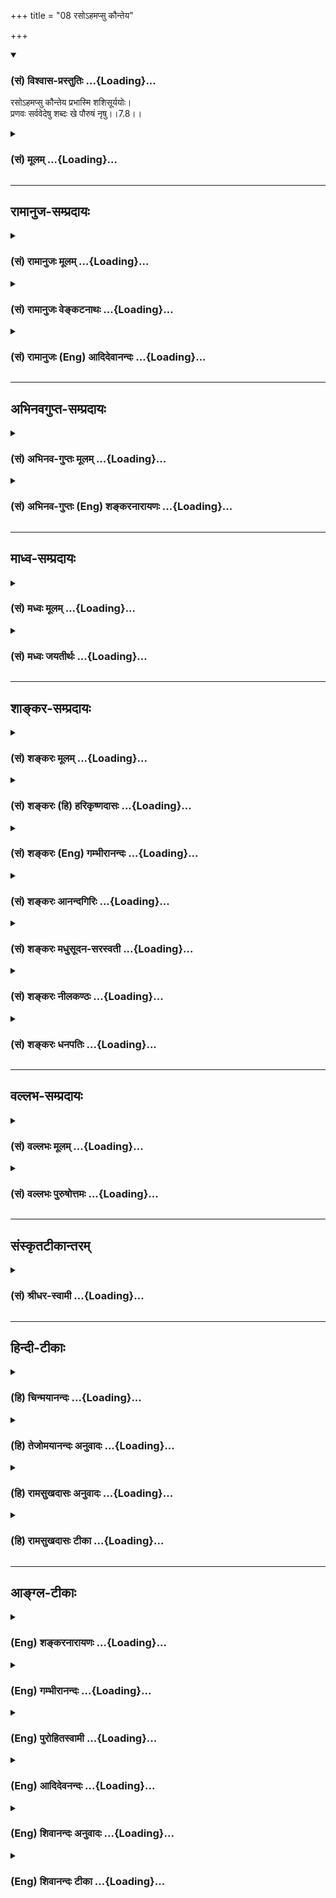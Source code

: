 +++
title = "08 रसोऽहमप्सु कौन्तेय"

+++
<div class="js_include" newlevelforh1="3" title="(सं) विश्वास-प्रस्तुतिः" unfilled url="/purANam/mahAbhAratam/06-bhIShma-parva/02-bhagavad-gItA-parva/saMskRtam/vishvAsa-prastutiH/07_jnAna-vijnAna-yogaH/08_raso-hamapsu_kaun.md">
<details open><summary><h3>(सं) विश्वास-प्रस्तुतिः ...{Loading}...</h3></summary>

रसोऽहमप्सु कौन्तेय प्रभास्मि शशिसूर्ययोः।  
प्रणवः सर्ववेदेषु शब्दः खे पौरुषं नृषु।।7.8।।
</details>
</div>
<div class="js_include collapsed" newlevelforh1="3" title="(सं) मूलम्" unfilled url="/purANam/mahAbhAratam/06-bhIShma-parva/02-bhagavad-gItA-parva/saMskRtam/mUlam/07_jnAna-vijnAna-yogaH/08_raso-hamapsu_kaun.md">
<details><summary><h3>(सं) मूलम् ...{Loading}...</h3></summary>

रसोऽहमप्सु कौन्तेय प्रभास्मि शशिसूर्ययोः।  
प्रणवः सर्ववेदेषु शब्दः खे पौरुषं नृषु।।7.8।।
</details>
</div>


_________________
## रामानुज-सम्प्रदायः
<div class="js_include collapsed" newlevelforh1="3" title="(सं) रामानुजः मूलम्" unfilled url="/purANam/mahAbhAratam/06-bhIShma-parva/02-bhagavad-gItA-parva/saMskRtam/rAmAnujaH/mUlam/07_jnAna-vijnAna-yogaH/08_raso-hamapsu_kaun.md">
<details><summary><h3>(सं) रामानुजः मूलम् ...{Loading}...</h3></summary>

।।7.8।। एते सर्वे विलक्षणा भावा मत्त एव उत्पन्नाः मच्छेषभूता मच्छरीरतया
मयि एव अवस्थिताः अतः तत्प्रकारः अहम् एव अवस्थितः।

</details>
</div>
<div class="js_include collapsed" newlevelforh1="3" title="(सं) रामानुजः वेङ्कटनाथः" unfilled url="/purANam/mahAbhAratam/06-bhIShma-parva/02-bhagavad-gItA-parva/saMskRtam/rAmAnujaH/venkaTanAthaH/07_jnAna-vijnAna-yogaH/08_raso-hamapsu_kaun.md">
<details><summary><h3>(सं) रामानुजः वेङ्कटनाथः ...{Loading}...</h3></summary>

  
  
।।7.8।। एवंभूमिरापः 7।4 इत्यादिना भेदश्रुत्यर्थ उपबृंहितःमयि सर्वम् 7।7
इति तु घटकश्रुत्यर्थः अथ तदुभयनिर्वाहिताभेदश्रुत्यर्थोपबृंहणं क्रियत
इत्यभिप्रायेणाह अत इति। केचित्मयि सर्वमिदम् इत्यस्य रसादिधर्मविशिष्टे
मयि प्रोतमित्यर्थः तद्विवरणंरसोऽहम् इत्यादि इति व्याचख्युः तत्परिहारायाह
सर्वस्य परमपुरुषशरीरत्वेनेति। परोक्ते त्वाधाराधेयभाववैपरीत्यादिदोष इति
भावः। प्रकारवाचिशब्दानां प्रकारिणि पर्यवसानस्वाभाव्यं
जातिगुणादिशब्देष्वपि सामान्यतः सिद्धमिति दर्शयितुं
प्रकारत्वोपादानम्। अभिधानं मुख्यवृत्त्या बोधनम्। यद्यपि रसादिशब्दा लोके
निष्कर्षकाः प्रयुज्यन्ते व्यधिकरणतया चात्रावादिद्रव्योपादानम् तथापि
रसादीनां परमात्मशरीरभूतद्रव्यप्रकारत्वेन परमात्मनः
प्रकारित्वाद्रसादिशब्दानां चात्र तत्समानाधिकरणतया प्रयोगात्तत्र
निष्कर्षकत्वं नास्तीत्यभ्युपगन्तव्यम्। द्रव्योपादानं तु तत्रतत्र द्रव्ये
प्रधानभूतरसगन्धादिप्रकारीभूतोऽहमिति ज्ञापनार्थम्। द्रव्यप्रकाराणां च
तत्प्रकारत्वं काठिन्यवान् (न्येन)यो बिभर्ति वि.पु.1।14।28 इत्यादिषु
प्रयुक्तमिति भावः। रसस्य पृथिव्यां वृत्तौ सत्यामप्यपां
रूपादिगुणान्तरसद्भावेऽपिरसोऽहमप्सु इति विशिष्योपादानं
तेजस्तत्त्वादब्रूपपरिणामस्य पूर्वतत्त्वानुत्पन्नरसप्रधानत्वात्। अन्यत्र
चआत्तगन्धा तदा (ततो) भूमिः प्रलयत्वाय कल्पते वि.पु.6।4।14 इत्यादिना च
पृथिव्यादीनां गन्धरसाद्यधीनत्वमुक्तम्। एवमुत्तरत्रापि प्राधान्यतो
विशेषनिर्देशे यथोचितं भाव्यम्। प्रभा
स्वाश्रयातिरिक्तप्रसारितेजोद्रव्यविशेषः। प्रभयैव चन्द्रसूर्यौ
जगदुपकारहेतुभूताविति तौ तत्प्रधानौ। सर्वेषां वेदानां बीजत्वादिना
तेषुप्रणवः प्रधानभूतः। पौरुषं पुरुषस्य भावः यतः पुरुषबुद्धिरित्येके
सन्तानपरम्पराहेतुभूतं रेत इत्यपरे यद्वा पौरुषं सामर्थ्यं
कर्तृत्वशक्तिरित्यर्थः तयैव हि कर्तुरात्मनः कारकान्तरेभ्यः प्राधान्यम्।
नृषु जीवेष्वित्यर्थः। यद्वा पौरुषं पुंस्त्वम् स्त्रीनपुंसकव्यावृत्तः
सत्त्वादिस्वभावविशेषः। नृशब्दश्च पुरुषपर्यायः। पुण्यो गन्धः
तुलस्यादिगन्धः सुरभिगन्धमात्रं वा तद्योगेन हि पृथिवी सत्त्वोन्मेषस्य
सुखस्य वा हेतुर्भवति। विभावसुरत्राग्निः। तत्र च तेजो दाहकत्वशक्तिः।
भूतशब्देनात्र शरीरिणो गृह्यन्ते। सर्वशब्देनात्र ब्रह्मशर्वादीनामपि
सङ्ग्रहः। तेषु जीवनं प्राणनम् प्राणस्थितिहेतुर्वा। येन सर्वाणि भूतानि
जीवन्ति भूतेषूपजीवनीयं वा रूपम्। सर्वभूतानां सनातनं बीजं प्रकृतितत्त्वम्।
अथवा प्रधानधर्मनिर्देशप्रकरणत्वाद्बीजशब्दोऽत्रोपादानत्वाख्यस्वभावपरः।
सर्वेषां परिणामिद्रव्याणां स्वकार्यपरिणामसामर्थ्यमित्यर्थः। अथवा बीजं
प्ररोहकारणं जङ्गमस्थावरभूतानां तत्तदुपादानद्रव्यम्। बुद्धिः अध्यवसायः
ज्ञानमात्रं वा। तेजस्विनः प्रतापशीलाः तेषां तेजः अनभिभवनीयत्वं
पराभिभवसामर्थ्यं वा। तेजोऽभिमान इति केचित् प्रागल्भ्यमित्यपरे। बलं
धारणादिशक्तिः। कामरागवशात् स्वकार्ये प्रवृत्तस्य बलस्य
परपीडादिहेतुत्वाद्धर्मोपयुक्तशरीरादिधारणमात्रादिविषयत्वायकामरागविवर्जितम्
इत्युक्तम्। काम इच्छायाःकाष्ठा प्राप्तदशा। राग इच्छा। यद्वा कामशब्दः
काम्यपरः तद्विषयो रागः कामरागः भूतेषु देवमनुष्यादिरूपेणावस्थितेषु
जन्तुषु। धर्माविरुद्धः कामः स्वदारप्रीत्यादिः।  
  
अथरसोऽहम् इत्यादिसामानाधिकरण्यं सहेतुकमुपपादयति एत इति। न चायं
तदधीनसामर्थ्यप्रदर्शनार्थोराजा राष्ट्रम् इत्यादिवदारोपः मुख्यसम्भवे
वृत्त्यन्तरायोगादिति भावः। एत
इत्यनेनेश्वरव्यतिरिक्तैरशक्यक्रियत्वमभिप्रेतम्। सर्व इत्यनेन
ब्रह्मरुद्रादिभिरन्यैश्च क्रियमाणानामपि
ब्रह्मादिशरीरपरमात्माधीनसृष्टत्वम्अहं कृत्स्नस्य 7।6 इति पूर्वोक्तं
स्मारितम्। वक्ष्यमाणराजसतामसेभ्यो वैलक्षण्यार्थमुक्तंविलक्षणा इति। मत्त
एव पृथग्विधाः 10।5 इति च वक्ष्यते। एतेनन विलक्षणत्वादस्य ब्र.सू.2।1।4
इत्यधिकरणार्थोऽपि स्मारितः। मत्त एवोत्पन्ना इत्यादि तत्तद्वस्त्वनुरूपं
यथासम्भवं सामानाधिकरण्यहेतुः। गुणजातिशरीरेष्वनुगतः
सामानाधिकरण्यहेतुरपृथक्सिद्धिरिति प्रदर्शनायोक्तंमय्येवावस्थिता इति।

</details>
</div>
<div class="js_include collapsed" newlevelforh1="3" title="(सं) रामानुजः (Eng) आदिदेवानन्दः" unfilled url="/purANam/mahAbhAratam/06-bhIShma-parva/02-bhagavad-gItA-parva/saMskRtam/rAmAnujaH/english/AdidevAnandaH/07_jnAna-vijnAna-yogaH/08_raso-hamapsu_kaun.md">
<details><summary><h3>(सं) रामानुजः (Eng) आदिदेवानन्दः ...{Loading}...</h3></summary>

7.8 - 7.11 All these entities with their peculiar characteristic are
born from Me alone. They depend on Me; inasmuch as they constitute My
body, they exist in Me alone. Thus I alone exist while all of them are
only My modes.

</details>
</div>


_________________
## अभिनवगुप्त-सम्प्रदायः
<div class="js_include collapsed" newlevelforh1="3" title="(सं) अभिनव-गुप्तः मूलम्" unfilled url="/purANam/mahAbhAratam/06-bhIShma-parva/02-bhagavad-gItA-parva/saMskRtam/abhinava-guptaH/mUlam/07_jnAna-vijnAna-yogaH/08_raso-hamapsu_kaun.md">
<details><summary><h3>(सं) अभिनव-गुप्तः मूलम् ...{Loading}...</h3></summary>

।।7.8।। रसोऽहमप्स्विति। सर्वत्रास्वाद्यमानो योऽनुद्भिन्न +++(N
मानयोरनुद्भिन्न )+++ मधुरादिविभागः सामान्यः सोऽहम्। एवं प्रकाशः
मृदुत्वचण्डत्वादिरहितः। खे आकाशे। यः शब्द इति सर्वस्यैव शब्दस्य
नभोगुणत्वात् अत्रावधारणम्। अथवा यः केवलं +++(SN केवलगगन )+++ गगनगुणया
ध्वनिसंयोगविभागादिसामग्र्यन्तररहितः अवहितहृदयैः ब्रह्मगुहागगनगामी
योगिगणैः संवेद्यः अनाहताख्यः सकलश्रुतिग्रामानुगामी ( श्रुतिमार्गानुगामी)
तत् भगवतस्तत्त्वम्। पौरुषम् येन तेजसा पुरुषोऽह(य)मिति सार्वभौमं
प्रतिपद्यते +++(N प्रतिपाद्यते)+++।

</details>
</div>
<div class="js_include collapsed" newlevelforh1="3" title="(सं) अभिनव-गुप्तः (Eng) शङ्करनारायणः" unfilled url="/purANam/mahAbhAratam/06-bhIShma-parva/02-bhagavad-gItA-parva/saMskRtam/abhinava-guptaH/english/shankaranArAyaNaH/07_jnAna-vijnAna-yogaH/08_raso-hamapsu_kaun.md">
<details><summary><h3>(सं) अभिनव-गुप्तः (Eng) शङ्करनारायणः ...{Loading}...</h3></summary>

7.8 Raso 'ham apsu etc. I am that \[basic\] taste which has not yet
devolped as to have the classification of sweetness and so on, and which
is being tasted in all waters. Similarly, the light : That \[light\]
which is devoid of gentleness and fierceness etc. (The sound that
exist\] in the ether in the sky. The sound that etc. Here the emphasis
is on all sounds, as they are attributes of the ether. Or, the passage
denotes that empty basic sound which, being exclusively an attribute of
th ether; which does not depend on any other external cuases like union
and partition \[of some objects\]; which exists in the ether within the
cave of the Brahman; which is ite intelligible to the groups of Yogins
with attentive heart (mind); which bears the name Anahata; and which
pervades the entire groups of the Vedas - that sound represents the
Absolute. Manly vigour ; that lusture by means of which one is
identified as a man throughout the earth.

</details>
</div>


_________________
## माध्व-सम्प्रदायः
<div class="js_include collapsed" newlevelforh1="3" title="(सं) मध्वः मूलम्" unfilled url="/purANam/mahAbhAratam/06-bhIShma-parva/02-bhagavad-gItA-parva/saMskRtam/madhvaH/mUlam/07_jnAna-vijnAna-yogaH/08_raso-hamapsu_kaun.md">
<details><summary><h3>(सं) मध्वः मूलम् ...{Loading}...</h3></summary>

।।7.8 7.12।। इदं ज्ञानम्। रसोऽहमित्यादिविज्ञानम्। अबादयोऽपि तत एव। तथापि
रसादिस्वभावाना सागणां च स्वभावत्वे सारत्वे च विशेषतोऽपि स एव नियमाकः न
त्वबादिनियमानुबद्धो रसादिस्तत्सारत्वादिश्चेति दर्शयति अप्सु रस
इत्यादिविशेषशब्दैः। भोगश्च विशेषतो रसादेरिति च उपासनार्थं च। उक्तं च
गीताकल्पेरसादीनां रसादित्वे स्वभावत्वे तथैव च। सारत्वे सर्वधर्मेषु
विशेषेणापि कारणम्। सारभोक्ता च सर्वत्र यतोऽतो जगदीश्वरः। रसादिमानिनां
देहे स सर्वत्र व्यवस्थितः। अबादयः पार्षदाश्च ध्येयः स ज्ञानिनां हरिः।
रसादिसम्पत्त्या अन्येषां वासुदेवो जगत्पतिः इति। स्वभावो जीव एव
च। सर्वस्वभावो नियतस्तेनैव किमुतापरम्। न तदस्ति विना यत्स्यान्मया भूतं
चराचरम् इति च। धर्माविरुद्धःकामरागबिवर्जितम्इत्याद्युपासनार्थम्। उक्तं च
गीताकल्पेधर्मारुविद्धकामेऽसावुपास्यः काममिच्छता। विहीने कामरागादेर्बले च
बलमिच्छता। ध्यातस्तत्र त्वनिच्छद्भिर्ज्ञानमेव ददाति च इत्यादि पुण्यो
गन्ध इति भोगापेक्षया। तथा हि श्रुतिः पुण्यमेवामुं गच्छति न ह वै देवान्
पापं गच्छति बृ.उ.1।5।20 ऋतं पिबन्तौ सुकृतस्य लोके कठो.3।1 इत्यादिका। ऋतं
च पुण्यम्। ऋतं सत्यं तथा धर्मः सुकृतं चाभिधीयते इत्यभिधानात्। ऋतं तु मानसो
धर्मः सत्यं स्यात्सम्प्रयोगगः इति च। नच अनश्नन्नन्यो अभिचाकशीति
श्वे.उ.4।6 मुं.3।1।1ऋक्2।3।17।5अन्यो निरन्नोऽपि बलेन भूयान्
इत्यादिविरोधि स्थूलानशनोक्तेः। आह च सूक्ष्माशनम्। प्रविविक्ताहारतर इवैव
भवत्यस्माच्छारीरारादात्मनः। न चात्र जीव उच्यते शारीरादात्मन इति
भेदाभिधानात्। स्वप्नादिश्च शारीर एवशारीरस्तु त्रिधा भिन्नो
जाग्रदादिष्ववस्थितेः इति वचनाद्गारुडे। अस्मादिति
त्वीश्वरव्यावृत्त्यर्थम्। शारीरौ तावुभौ ज्ञेयौजीवश्चेश्वरसंज्ञितः।
अनादिबन्धनस्त्वेको नित्यमुक्तस्तथाऽपरः इति वचनान्नारदीये भेदश्रुतेश्च।
सति गत्यन्तरे पुरुषभेद एव कल्प्यो नत्ववस्थाभेदः। आह च प्रविविक्तभुग्यतो
ह्यस्माच्छारीरात्पुरुषोत्तमः। अतोऽभोक्ता च भोक्ता च स्थूलाभोगात्स एव तु
इति गीताकल्पे। न त्वहं तेष्विति तदनाधारत्वमुच्यते। उक्तं च तदाश्रितं
जगत्सर्वं नासौ कुत्रचिदाश्रितः इति गीताकल्पे।

</details>
</div>
<div class="js_include collapsed" newlevelforh1="3" title="(सं) मध्वः जयतीर्थः" unfilled url="/purANam/mahAbhAratam/06-bhIShma-parva/02-bhagavad-gItA-parva/saMskRtam/madhvaH/jayatIrthaH/07_jnAna-vijnAna-yogaH/08_raso-hamapsu_kaun.md">
<details><summary><h3>(सं) मध्वः जयतीर्थः ...{Loading}...</h3></summary>

।।7.8 7.12।। भूमिः 7।4 इत्यादिनेत्यत्रावधेरनुक्तेःरसोऽहं इत्याद्यपि
ज्ञानप्रकरणमिति प्रतीतिः स्यात् तन्निरासाय तत्समाप्तिमाह **इदमि**ति।
एतावता ग्रन्थेन ज्ञानं निरूपितमित्यर्थ। कुतोऽत्र ज्ञानप्रकरणस्य समाप्तिः
इत्यत आह **रसोऽहमि**ति। इतिशब्दाद्यभावेऽपि प्रकरणान्तरारम्भ एव समाप्तिं
गमयिष्यति। अलौकिकमाहात्म्यप्रतिपादनादस्य विज्ञानप्रकरणत्वं ज्ञायत इति
भावः। प्रभवादेः इत्युक्तन्यायेनैवरसोऽहं इत्यादेरपि व्याख्यानं सिद्धम्।
रसादीनां सत्तादिकारणत्वाद्भोक्तृत्वाच्च भगवान् रसादिरिति। नन्वबादयो
धर्मिणो भगवदधीनास्तद्भोग्याश्चेत्यङ्गीक्रियते न वा। नेति पक्षेअहं
कृत्स्नस्य 7।6 इत्युक्तविरोधः। आद्ये तुअप्सु रसः इत्यादेर्धर्मिभ्यो
निष्कृष्य धर्माणां ग्रहणस्यानुपपत्तिरित्यतः प्रथमं पक्षं तावदङ्गीकरोति
**अबादयोऽपी**ति। धर्मिणोऽपि तदधीना एव तद्भोग्याश्चैव। ननु तत्रोक्तो दोष
इत्यतः कारणत्वे तावद्विशेषशब्दोपादाने प्रयोजनमाह **तथापी**ति। यद्यपि
धर्मिणोऽपि भगवदधीना एव तथापि धर्मिभ्यो निष्कृष्य धर्माणामुपादानं युज्यत
इति शेषः। कथं इत्यत आह **रसादी**ति। रसादयश्च ते स्वभावा
अबादीनामनागन्तुकधर्माश्चेति रसादिस्वभावास्तेषां साराणामबादिधर्मेषु
सङ्ख्यादिषु श्रेष्ठानां च तेषामेवाबादिस्वभावभूतानां तद्धर्मेषु
श्रेष्ठानां च रसादीनामिति यावत्। स्वभावत्वेऽबादीनामिति शेषः।
सारत्वेऽबादिधर्मेष्विति शेषः। रसादित्वे चेति चार्थः। स भगवानेव।
विशेषतोऽपीत्यस्य व्यावर्त्यं **न त्वि**ति। अनुबद्धोऽनुषङ्गसिद्धः।
**तत्सारत्वादिश्चे**ति। तस्य रसादेरबादिधर्मेषु सारत्वमबादिस्वभावत्वं
रसत्वादिकं चेत्यर्थः। यथा लोके कुविन्दादिः पटादिद्रव्येष्वेव
व्यापारवाननुभूयते न तु तदीयेषु गन्धरसादिषु गुणेषु तद्धर्मेषु च
गन्धत्वादिषु पृथग्व्यापारवान् किन्तु ते पटादिजन्मानुषङ्गिजन्मान एव। न
तथा भगवान्। अपित्वबादेधर्मेषु रसादिषु तद्धर्मेषु च स्वभावत्वादिषु पृथक्
प्रयत्नवान् नत्वबादिनियमानुषङ्गिसत्तादिकास्त इति दर्शयितुं विशेषशब्दा
उपात्ता इत्यर्थः। भोगपक्षेऽपि प्रयोजनमाह **भोगश्चे**ति।
अबादिभोगादप्यतिशयेन रसादेर्भोगः परमेश्वरस्येति दर्शयति विशेषशब्दैरिति
सम्बन्धः। रसोऽहं इत्याद्यभेदोक्तेरर्थान्तरं सूचयन्
तत्रापिविशेषशब्दोपादाने प्रयोजनमाह **उपासनार्थं** चेति। विशेषतः
रसादेरिति वर्तते। अर्थवशाद्रसादेरिति सप्तमीत्वेन विपरिणम्यते। रसादयः
परमेश्वरोपासने प्रतिमात्वेनात्र विवक्षिताः। प्रतिमायां चाभेदोक्तिः
प्रसिद्धा। प्रतिमात्ममबादीनां समानम्। योऽप्सु तिष्ठन् बृ.उ.7।3।4
इत्यादेः। अतः किं विशेषशब्दग्रहणेनेति चेत् अबादिभ्यो विशेषतः रसादिषु
भगवदुपासनार्थं तदुपपत्तिरिति। उक्तेऽर्थत्रये प्रमाणमाह **उक्तं** चेति।
तथा चशब्दः अन्योन्यसमुच्चये। एवशब्दस्येश्वर इत्यनेन सम्बन्धः।
सर्वत्राबादिषु। ईश्वरो रसादिकं जगदित्युच्यत इत्यर्थः।
अबादयोऽबाद्यभिमानिनः। ज्ञानिनां ज्ञानार्थिनां सम्पत्त्यै प्राप्त्यै
अन्येषां रसार्थिनाम्। अबादय इति रसादीति च पादयोः सप्तनवाक्षरत्वेऽपि न वा
एकेनाक्षरेण छन्दांसि वियन्ति ऐ.ब्रा.1।6 इति वचनाददोषः। स्वभावस्य
भगवदधीनत्वमलौकिकमित्यतस्तत्रान्यान्यपि वाक्यानि पठति **स्वभाव** इति।
अस्त्वेवं धर्मिभ्यो निष्कृष्य धर्माणामुपादानम् धर्माणां विशेषणोपादानं तु
किमर्थमित्यत **आह** **धर्मे**ति। आदिपदेनपुण्यो गन्धः इत्यस्य ग्रहणम्।
कामादिषु विशिष्टंष्वेव भगवानुपास्यः न धर्मविरुद्धेष्वशुचिष्विति ज्ञापनाय
कामादीनां धर्माणां धर्माविरुद्धत्वादिविशेषणोपादानमित्यर्थः। अत्र
प्रमाणमाह **उक्तं वे**ति। कामं पुरुषार्थम्। कामरागादेः कामरागादिना।
अनिञ्छद्भिः कामादिकम्। गन्धस्य विशेषणोपादाने प्रयोजनान्तरमाह **पुण्य**
इति। पुण्यगन्धस्यैव भगवतो भोगो न दुर्गन्धस्येति ज्ञापयितुमत्र
विशेषणोपादानमित्यर्थः। ननु दुर्गन्धं भगवाननुभवति न वा नेति पक्षे
सार्वज्ञाभावः आद्ये कथं भोगाभावः उच्यते अनुभूयमाना अपि दुर्गन्धादयो न
फलहेतव इत्यभिप्रायः। सुगन्धस्तु सुखहेतुरित्युपपादितम्। शुचिवस्त्वेव भगवतो
भोग्यमित्यत्र प्रमाणमाह **तथा ही**ति। अमुमुपासकम्। कुतः तस्य देवत्वात्।
तथापि कुतः न ह वै देवमात्रस्य पुण्यभोगनियमे देवोत्तमस्य सुतरां
तत्सिद्धि। ऋतं कठो.3।1 इति श्रुतिः कथं प्रकृतोपयोगिनी इत्यत आह **ऋतं**
चेति। कुतः इत्यतः सामान्यविशेषाभिधानादित्याह **ऋतमि**ति। प्रयोगगः
शब्दजन्यः। तथा च श्रुतावृतशब्दः पुण्यफलस्योपलक्षक इति भावः। स्यादिदं
व्याख्यानं यदि भगवतो विषयभोगो युक्तः स्यात् न चैवम् तदङ्गीकारे
श्रुत्यादिविरोधात्। ऋतं पिबन्तौ इति चात एव छत्रिन्यायेनोपचरितमित्यत आह न
चेति। कुतो नेत्यत आह **स्थूले**ति। श्रुत्यादिषु स्थूलस्य जीवभोग्यस्य
विषयस्याभोगोक्तेः सूक्ष्मभोगस्य चाङ्गीकारादिति भावः। सूक्ष्माशने प्रमिते
भवेदियं व्यवस्था। तदेव कुतः इत्यत आह **आह चे**ति। गन्धादिषु यो
जीवेन्द्रियागोचरः सारभागस्तस्य भोगम्। परमेश्वरोऽस्माच्छारीरादात्मनो
जीवादतिशयेन विलक्षणभोग एव भवति। अवतारेषु स्थूलमपि भुङक्ते इतीवशब्दः। ननु
प्रविविक्ताहारतरोऽयं जीव एवेत्यत आह **न चे**ति। न हि जीवो जीवादेव
विलक्षणाहार इति युज्यत इत्यर्थः। ननु
शारीराज्जागरावस्थाज्जीवात्स्वप्नसुषुप्त्यवस्थः स एव प्रविविक्ताहार
इत्यवस्थाभेदोपाधिकं जीवस्य भेदमङ्गीकृत्य व्याख्यास्यामीत्यत आह
**स्वप्नादिश्चेति**। स्वपो नन् अष्टा.3।3।91 इति स्वप्नशब्दः कर्तरि।
स्वप्नः सुषुप्तश्च शारीर एव न केवलं जाग्रत् तथाच त्र्यवस्थस्यापि
शारीरशब्देन गृहीतत्वात् न ततो भेदः स्वप्नसुषुप्तयोरित्यर्थः।
अवस्थात्रयवतोऽपि शारीरत्वं कुतः इत्यत आह **शारीर** स्त्विति।
जाग्रदादिष्वंवस्थासु। अस्तु त्र्यवस्थोऽपि शारीरः तथाप्यस्मादिति
विशेषणेनात्र शारीरादिति जाग्रदवस्थो गृह्यते। तस्माच्च स्वप्नाद्यवस्थस्य
भेदोक्तिरुक्तविधया सम्भवति। भवत्पक्षेऽपि शारीरादिति जीवे सिद्धेऽस्मादिति
विशेषणं व्यर्थं स्यादिति तत्राह **अस्मादि**ति।
नैतद्विशेषणसार्थक्यायेश्वरं परित्यज्य जीवोऽत्र ग्राह्यः
शारीरादित्येवोक्तावीश्वरस्यापि प्राप्तावीश्वरादेवेश्वरस्य भेदानुपपत्तेः।
तद्व्यावृत्त्यर्थं जीवमात्रपरिग्रहाय विशेषणमिति
सार्थक्योपपत्तेरित्यर्थः। भवेदेवं यदि शारीरत्वमीश्वरस्यापि स्यात् तदेव
कुतः इत्यत आह **शारीरावि**ति। नन्वेवं पक्षद्वयेऽप्युपपत्तावीश्वर
एवात्रोच्यते न जीवः इति कुतः विनिगमनमित्यत आह **भेदे**ति। चो हेतौ।
भेदश्रुतेः स्वाभाविकभेदरूपे गत्यन्तरे सम्भवति पुरुषभेद एवार्थतया
ग्राह्यः न त्ववस्थोपाधिको भेदः। मुख्यामुख्ययोर्मुख्ये सम्प्रत्ययात् अतो
युक्तं विनिगमनम्। न केवलमुक्तव्यवस्था न्यायप्राप्ता किन्त्वागमसिद्धा
चेत्याह **आह चे**ति। अभोक्ता च भोक्ता
चेत्येतयोर्व्युत्क्रमेणान्धयः। सर्वभूतस्थमात्मानं 6।29 इत्युक्तत्वात्। न
त्वहं तेषु 7।12 इति कथमुच्यते इत्यत आह **न त्वहमि**ति। तदनाधारत्वं
तदुपजीवनेन स्थित्यभावः। कुत एतत् इत्यत आह **उक्तं चे**ति। न केवलं
मुक्तविरोधादिति चार्थः।

</details>
</div>


_________________
## शाङ्कर-सम्प्रदायः
<div class="js_include collapsed" newlevelforh1="3" title="(सं) शङ्करः मूलम्" unfilled url="/purANam/mahAbhAratam/06-bhIShma-parva/02-bhagavad-gItA-parva/saMskRtam/shankaraH/mUlam/07_jnAna-vijnAna-yogaH/08_raso-hamapsu_kaun.md">
<details><summary><h3>(सं) शङ्करः मूलम् ...{Loading}...</h3></summary>

।।7.8।। **रसः अहम्** अपां यः सारः स रसः तस्मिन् रसभूते मयि आपः प्रोता
इत्यर्थः। एवं सर्वत्र। यथा अहम् **अप्सु** रसः एवं **प्रभा अस्मि
शशिसूर्ययोः। प्रणवः** ओंकारः **सर्ववेदेषु** तस्मिन् प्रणवभूते मयि सर्वे
वेदाः प्रोताः। तथा **खे** आकाशे **शब्दः** सारभूतः तस्मिन् मयि खं
प्रोतम्। तथा **पौरुषं** पुरुषस्य भावः पौरुषं यतः पुंबुद्धिः **नृषु**
तस्मिन् मयि पुरुषाः प्रोताः।।

</details>
</div>
<div class="js_include collapsed" newlevelforh1="3" title="(सं) शङ्करः (हि) हरिकृष्णदासः" unfilled url="/purANam/mahAbhAratam/06-bhIShma-parva/02-bhagavad-gItA-parva/saMskRtam/shankaraH/hindI/harikRShNadAsaH/07_jnAna-vijnAna-yogaH/08_raso-hamapsu_kaun.md">
<details><summary><h3>(सं) शङ्करः (हि) हरिकृष्णदासः ...{Loading}...</h3></summary>

।।7.8।। यह समस्त जगत् किसकिस धर्मसे युक्त आपमें पिरोया हुआ है इसपर कहते
हैं जलमें मैं रस हूँ अर्थात् जलका जो सार है उसका नाम रस है उस रसरूप मुझ
परमात्मामें समस्त जल पिरोया हुआ है। ऐसे ही और सबमें भी समझना चाहिये।
जैसे जलमें मैं रस हूँ वैसे ही चन्द्रमा और सूर्यमें मैं प्रकाश हूँ। समस्त
वेदोंमें मैं ओंकार हूँ अर्थात् उस ओंकाररूप मुझ परमात्मामें सब वेद पिरोये
हुए हैं। आकाशमें उसका सारभूत शब्द हूँ अर्थात् उस शब्दरूप मुझ ईश्वरमें
आकाश पिरोया हुआ है। तथा पुरुषोंमें मैं पौरुष हूँ अर्थात् पुरुषोंमें जो
पुरुषत्व है जिससे उनको पुरुष समझा जाता है वह मैं हूँ उस पौरूषरूप मुझ
ईश्वरमें पुरुष पिरोये हुए हैं।

</details>
</div>
<div class="js_include collapsed" newlevelforh1="3" title="(सं) शङ्करः (Eng) गम्भीरानन्दः" unfilled url="/purANam/mahAbhAratam/06-bhIShma-parva/02-bhagavad-gItA-parva/saMskRtam/shankaraH/english/gambhIrAnandaH/07_jnAna-vijnAna-yogaH/08_raso-hamapsu_kaun.md">
<details><summary><h3>(सं) शङ्करः (Eng) गम्भीरानन्दः ...{Loading}...</h3></summary>

7.8 Kaunteya, O son of Kunti, aham, I; am rasah, the taste, which is the
essence of water. The idea is that water is depedent on Me who am its
essence. This is how it is to be understood in every case. Just as I am
the essence of water, similarly, asmi, I am; the prabha, effulgence;
sasi-suryayoh, of the moon and the sun; pranavah, (the letter) Om;
sarva-vedesu, in all the Vedas. All the Vedas are established on Me who
am that Om. So also (I am) sabdah, the sound; khe, in space, as the
essence. Space is established on Me who am that (sound). In the same
way, nrsu, in men; (I am) paurusam, manhood- the ality of being man,
from which arises the idea of manhood. Men are established on Me who am
such.

</details>
</div>
<div class="js_include collapsed" newlevelforh1="3" title="(सं) शङ्करः आनन्दगिरिः" unfilled url="/purANam/mahAbhAratam/06-bhIShma-parva/02-bhagavad-gItA-parva/saMskRtam/shankaraH/AnandagiriH/07_jnAna-vijnAna-yogaH/08_raso-hamapsu_kaun.md">
<details><summary><h3>(सं) शङ्करः आनन्दगिरिः ...{Loading}...</h3></summary>

।।7.8।। अबादीनां रसादिषु प्रोतत्वप्रतीतेस्त्वय्येव सर्वं
प्रोतमित्ययुक्तमिति मत्वा पृच्छति **केनेति।** तत्रोत्तरमुत्तरग्रन्थेन
दर्शयति **उच्यत इति।** सारो मधुरो हेतुरिति यावत्। रसोऽहमिति कथं तत्राह
**तस्मिन्निति।** अप्सु यो रसः सारस्तस्मिन्मयि मधुररसे कारणभूते प्रोता आप
इतिवदुत्तरत्र सर्वत्र व्याख्यानं कर्तव्यमित्याह **एवमिति।** उक्तमर्थं
दृष्टान्तं कृत्वा प्रभास्मीत्यादि व्याचष्टे **यथेति।**
चन्द्रादित्ययोर्या प्रभा तद्भूते मयि तौ प्रोतावित्यर्थः। तत्र
वाक्यार्थं। कथयति **तस्मिन्निति।** प्रणवभूते तस्मिन्वेदानां
प्रोतत्ववदाकाशे यः सारभूतः शब्दस्तद्रूपे परमेश्वरे प्रोतमाकाशमित्याह
**तथेति।** पौरुषं नृष्विति भागं पूर्ववद्विभजते **तथेत्यादिना।**
पुरुषत्वमेव विशदयति **यत इति।** पुंस्त्वसामान्यात्मके परस्मिन्नीश्वरे
प्रोतास्तद्विशेषास्तदुपादानत्वेन तत्स्वभावत्वादित्यर्थः।

</details>
</div>
<div class="js_include collapsed" newlevelforh1="3" title="(सं) शङ्करः मधुसूदन-सरस्वती" unfilled url="/purANam/mahAbhAratam/06-bhIShma-parva/02-bhagavad-gItA-parva/saMskRtam/shankaraH/madhusUdana-sarasvatI/07_jnAna-vijnAna-yogaH/08_raso-hamapsu_kaun.md">
<details><summary><h3>(सं) शङ्करः मधुसूदन-सरस्वती ...{Loading}...</h3></summary>

।।7.8।। अबादीनां रसादिषु प्रोतत्वप्रतीतेः कथं त्वयि सर्वमिदं प्रोतमिति च
न शङ्क्यम् रसादिरूपेण ममैव स्थितत्वादित्याह पञ्चभिः रसः पुण्यो
मधुरस्तन्मात्ररूपः सर्वासामपां सारः कारणभूतो योऽप्सु सर्वास्वनुगतः सोऽहं
हे कौन्तेय तद्रूपे मयि सर्वा आपः प्रोता इत्यर्थः। एवं सर्वेषु पर्यायेषु
व्याख्यातव्यम्। इयं विभूतिराध्यानायोपदिश्यत इति नातीवाभिनिवेष्टव्यम्।
तथा प्रभा प्रकाशः शशिसूर्ययोरहमस्मि। प्रकाशसामान्यरूपे मयि शशिसूर्यौ
प्रोतावित्यर्थः। तथा प्रणव ओंकारः सर्ववेदेष्वनुस्यूतोऽहंतद्यथा शङ्कुना
सर्वाणि पर्णानि संतृण्णान्येवमोंकारेण सर्वा वाक् इति श्रुतेः। संतृण्णानि
ग्रथितानि। सर्वा वाक् सर्वो वेद इत्यर्थः। शब्दः पुण्यस्तन्मात्ररूपः खे
आकाशेऽनुस्यूतोऽहम्। पौरुषं पुरुषत्वसामान्यं नृषु पुरुषेषु यदनुस्यूतं
तदहम्। सामान्यरूपे मयि सर्वे विशेषाः प्रोताः
श्रौतैर्दुन्दुभ्यादिदृष्टान्तैरिति सर्वत्र द्रष्टव्यम्।

</details>
</div>
<div class="js_include collapsed" newlevelforh1="3" title="(सं) शङ्करः नीलकण्ठः" unfilled url="/purANam/mahAbhAratam/06-bhIShma-parva/02-bhagavad-gItA-parva/saMskRtam/shankaraH/nIlakaNThaH/07_jnAna-vijnAna-yogaH/08_raso-hamapsu_kaun.md">
<details><summary><h3>(सं) शङ्करः नीलकण्ठः ...{Loading}...</h3></summary>

।।7.8।। नन्वेवं प्रपञ्चपरमात्मनोर्मणिसूत्रवदुपादानोपादेयभावोऽपि न स्यात्।
नहि उपादानं चाननुवृत्तं चेति घटते मृद्धटादावदर्शनादित्याशङ्क्य
स्वप्नमायेन्द्रजालरज्जूरगतुल्यत्वं
प्रपञ्चस्योपपाद्योभयमप्यविरुद्धमित्युपदिष्टं चेदयमकस्मादुद्विग्नो
भविष्यतीति मत्वा दृष्टान्तान्तरैरेवानुवृत्तिं व्यावृत्तिं
चिज्जडयोर्दर्शयति **रस इति।** यथा रसोऽप्सु
एकमप्यप्परमाणुमपरित्यज्यानुस्यूतो दृश्यतेऽतो रसरूपे मयि आपः प्रोताः एवं
प्रभायां चन्द्रादयः प्रोताः प्रणवे सर्वे वेदाः प्रोताःतद्यथा शङ्कुना
सर्वाणि पर्णानि संतृण्णान्येवमोंकारेण सर्वा वाक् संतृण्णा इति वाङ्मात्रे
प्रणवानुस्यूतिश्रवणात्। संतृण्णानि संग्रथितानि। एवमाकाशे शब्दः
सारभूतस्तस्मिन्मयि खं प्रोतम्। सर्वपुरुषेषु सारं पौरुषं
शौर्यर्धैर्यादिरूपं तत्र पुरुषाः प्रोताः। एवमग्रेऽपि द्रष्टव्यम्।

</details>
</div>
<div class="js_include collapsed" newlevelforh1="3" title="(सं) शङ्करः धनपतिः" unfilled url="/purANam/mahAbhAratam/06-bhIShma-parva/02-bhagavad-gItA-parva/saMskRtam/shankaraH/dhanapatiH/07_jnAna-vijnAna-yogaH/08_raso-hamapsu_kaun.md">
<details><summary><h3>(सं) शङ्करः धनपतिः ...{Loading}...</h3></summary>

।।7.8।। नन्वबादीनां रसादिषु प्रोतत्वप्रतीतेस्त्वय्येव सर्वं कथं
प्रोतमित्याशङ्क्य रसादिरुपे मय्येवाबादिकं प्रोतमित्याह रस इति। अपां यः
सारो रसः पुण्यो गन्धः इति गन्धस्य पुण्यत्वप्रदर्शनं पुण्यत्वप्रदर्शनं
रसादेरपि पुण्यत्वोपलक्षणार्थम्। रसः पुण्यो मधुरस्तस्मिन् रसरुपे मयि आपः
प्रोताः। कौन्तेयेति संबोधयन् अस्मन्मातुलेये त्वयि कथं सर्वं
प्रोतमित्यसंभावनां माकुर्विति ध्वनयति। तथा प्रभा
प्रखाशस्तस्मिन्प्रखाशरुपे मयि शशिसूर्यो प्रोतौ तदा सर्ववेदसारभूते प्रणवे
ओंकाररुपे मयि सर्वे वेदाः प्रोताः। तथा आकाशानुस्यूते पुण्ये शब्दे
शब्दतन्मात्ररुपे मयि आकाशः प्रोतस्तथा पौरुषं पुरुषस्य भावः पुंबुद्धिः
पुरुषसारभूता तस्मिन्पौरुषरुपे मयि पुरुषाः प्रोताः।

</details>
</div>


_________________
## वल्लभ-सम्प्रदायः
<div class="js_include collapsed" newlevelforh1="3" title="(सं) वल्लभः मूलम्" unfilled url="/purANam/mahAbhAratam/06-bhIShma-parva/02-bhagavad-gItA-parva/saMskRtam/vallabhaH/mUlam/07_jnAna-vijnAna-yogaH/08_raso-hamapsu_kaun.md">
<details><summary><h3>(सं) वल्लभः मूलम् ...{Loading}...</h3></summary>

।।7.8।। नन्वेकस्य भगवतः कारणत्वमुपादानत्वेन निमित्तत्वादिना वा तत्रापि
तन्मुख्यं गौणं वा इति चेत् उच्यते तस्य मुख्यमेव सर्वकारणत्वं
सर्वरूपत्वात्सर्वशक्तित्वात्सहकारिनिरपेक्षत्वाच्च कामधेन्वादिवत्। उक्तं
हि श्रीभागवते 6।4।30यस्मिन्यतो येन च यस्य यस्मै यद्यो यथा कुरुते कार्यते
वा (च)। परावरेषां परमं प्राक्प्रसिद्धं तद्धीश (तद्ब्रह्म)
तद्धेतुरनन्यदेकम् इत्यादि। एकोऽहं बहु स्याम् स आत्मानं स्वयमकुरुत
सहैतावानाससर्वनामा स च विश्वरूपः इत्यादिश्रुतिस्मृतिषु मुख्यमेवास्य
कारणत्वं सर्वमुक्तम्। तथैव स्वविभूतिमहिमविज्ञानं स्पष्टयति सङ्क्षेपेण
चतुर्भिःरसोऽहमप्सु इत्यारभ्यकामोऽस्मि 7।11 इत्यन्तम्। तत्र सप्तविधोऽहं
सन् प्रकृतिकार्ये गुणरूपनामात्मना स्थितः चित्प्रकृतिकार्येऽपि
तथैवेत्याशयेनाह रसोऽहमिति। अप्सु रसत्वेन स्थितोऽस्मि। प्रभेति रूपभेदः।
प्रणवो नामात्मा कः शब्दो गुणाः खे। नृषु मानुषेषु पौरुषं वीर्यम्। यतः
सर्वगुणानां सम्मिश्रं रूपं सप्तमोऽप्येको भेदो मध्ये निरूपितः
मिश्रितत्वात्।

</details>
</div>
<div class="js_include collapsed" newlevelforh1="3" title="(सं) वल्लभः पुरुषोत्तमः" unfilled url="/purANam/mahAbhAratam/06-bhIShma-parva/02-bhagavad-gItA-parva/saMskRtam/vallabhaH/puruShottamaH/07_jnAna-vijnAna-yogaH/08_raso-hamapsu_kaun.md">
<details><summary><h3>(सं) वल्लभः पुरुषोत्तमः ...{Loading}...</h3></summary>

  
  
।।7.8।। आधिदैविकरूपेण जगतः स्थितिं स्वस्मिन्नाह रसोऽहमिति पञ्चभिः। हे
कौन्तेय मद्भक्त एतज्ज्ञानयोग्य अहमप्सु जलेषु रसरूपः। जले
शैत्याद्याह्लादकानन्दादिगुणो मद्रूपस्थरसांशसम्बन्धादाविर्भवतीत्यर्थः।
तथा शशिसूर्ययोः प्रभा प्रकाशकतेजोरूपोऽस्मि
मद्रूपस्थसंयोगविप्रयोगानन्दरूपतेजस्सम्बन्धेनोभयोस्तद्रूपानन्दप्रकाशकत्वं
भवतीति भावः। सर्ववेदेषु शब्दरसात्मके प्रणवे च
ओङ्कारत्रिरूपाक्षररूपोऽस्मि शक्तिद्वयसहितपुरुषरूपोऽस्मि तत्सम्बन्धेनैव
वेदशब्देषु रसरूपता अत एव श्रुतीनां भावोत्पत्तिः। खे आकाशे
शब्दरूपोऽस्मि। अत्रायं भावः आकाशस्वरूपात्मकभगवद्वेणुसम्बन्धेन
शब्देष्वानन्दरूपत्वं भवति। नृषु मनुष्येषु पौरुषांशत्वम् पुरुषांशानामेव
भजनयोग्यतेति तत्सम्बन्धेनैव सर्वमनुष्याणामुत्तमत्वमुच्यत इति भावः।  
  

</details>
</div>


_________________
## संस्कृतटीकान्तरम्
<div class="js_include collapsed" newlevelforh1="3" title="(सं) श्रीधर-स्वामी" unfilled url="/purANam/mahAbhAratam/06-bhIShma-parva/02-bhagavad-gItA-parva/saMskRtam/shrIdhara-svAmI/07_jnAna-vijnAna-yogaH/08_raso-hamapsu_kaun.md">
<details><summary><h3>(सं) श्रीधर-स्वामी ...{Loading}...</h3></summary>

।।7.8।। जगतः स्थितिहेतुत्वं प्रपञ्चयति **रसोऽहमिति पञ्चभिः।** अप्सु
रसोऽहम्। रसतन्मात्ररूपया विभूत्या तदाश्रयत्वेनाप्सु स्थितोऽहमित्यर्थः।
तथा शशिसूर्ययोः प्रभास्मि। चन्द्रेऽर्के च प्रकाशरूपया विभूत्या
तदाश्रयत्वेन स्थितोऽहमित्यर्थः। एवमुत्तरत्रापि द्रष्टव्यम्। सर्वेषु
वेदेषु वैखरीरूपेषु तन्मूलभूतः प्रणव ओंकारोऽस्मि। खे आकाशे
शब्दतन्मात्ररूपोऽस्मि। नृषु पुरुषेषु पौरुषमुद्यमोऽस्मि। उद्यमे हि
पुरुषास्तिष्ठन्ति।

</details>
</div>


_________________
## हिन्दी-टीकाः
<div class="js_include collapsed" newlevelforh1="3" title="(हि) चिन्मयानन्दः" unfilled url="/purANam/mahAbhAratam/06-bhIShma-parva/02-bhagavad-gItA-parva/hindI/chinmayAnandaH/07_jnAna-vijnAna-yogaH/08_raso-hamapsu_kaun.md">
<details><summary><h3>(हि) चिन्मयानन्दः ...{Loading}...</h3></summary>

।।7.8।। See commentary under 7.9.

</details>
</div>
<div class="js_include collapsed" newlevelforh1="3" title="(हि) तेजोमयानन्दः अनुवादः" unfilled url="/purANam/mahAbhAratam/06-bhIShma-parva/02-bhagavad-gItA-parva/hindI/tejomayAnandaH/anuvAdaH/07_jnAna-vijnAna-yogaH/08_raso-hamapsu_kaun.md">
<details><summary><h3>(हि) तेजोमयानन्दः अनुवादः ...{Loading}...</h3></summary>

।।7.8।। हे कौन्तेय ! जल में मैं रस हूँ, चन्द्रमा और सूर्य में प्रकाश
हूँ, सब वेदों में प्रणव (ँ़कार) हूँ तथा आकाश में शब्द और पुरुषों में
पुरुषत्व हूँ।।

</details>
</div>
<div class="js_include collapsed" newlevelforh1="3" title="(हि) रामसुखदासः अनुवादः" unfilled url="/purANam/mahAbhAratam/06-bhIShma-parva/02-bhagavad-gItA-parva/hindI/rAmasukhadAsaH/anuvAdaH/07_jnAna-vijnAna-yogaH/08_raso-hamapsu_kaun.md">
<details><summary><h3>(हि) रामसुखदासः अनुवादः ...{Loading}...</h3></summary>

।।7.8।। हे कुन्तीनन्दन ! जलोंमें रस मैं हूँ, चन्द्रमा और सूर्यमें प्रभा
(प्रकाश) मैं हूँ, सम्पूर्ण वेदोंमें प्रणव (ओंकार) मैं हूँ, आकाशमें शब्द
और मनुष्योंमें पुरुषार्थ मैं हूँ।

</details>
</div>
<div class="js_include collapsed" newlevelforh1="3" title="(हि) रामसुखदासः टीका" unfilled url="/purANam/mahAbhAratam/06-bhIShma-parva/02-bhagavad-gItA-parva/hindI/rAmasukhadAsaH/TIkA/07_jnAna-vijnAna-yogaH/08_raso-hamapsu_kaun.md">
<details><summary><h3>(हि) रामसुखदासः टीका ...{Loading}...</h3></summary>

।।7.8।।***व्याख्या--***\[जैसे साधारण दृष्टिसे लोगोंने रुपयोंको ही
सर्वश्रेष्ठ मान रखा है तो रुपये पैदा करने और उनका संग्रह करनेमें लोभी
आदमीकी स्वाभाविक रुचि हो जाती है। ऐसे ही देखने, सुनने, मानने और समझनेमें
जो कुछ जगत् आता है उसका कारण भगवान् हैं (7। 6); भगवान्के सिवाय उसकी
स्वतन्त्र सत्ता है ही नहीं-- ऐसा माननेसे भगवान्में स्वाभाविक रुचि हो
जाती है। फिर स्वाभाविक ही उनका भजन होता है। यही बात दसवें अध्यायके आठवें
श्लोकमें कही है कि 'मैं सम्पूर्ण संसारका कारण हूँ, मेरेसे ही संसारकी
उत्पत्ति होती है,--ऐसा समझकर बुद्धिमान् मनुष्य मेरा भजन करते हैं। ऐसे ही
अठारहवें अध्यायके छियालीसवें श्लोकमें कहा है कि 'जिस परमात्मासे सम्पूर्ण
जगत्की प्रवृत्ति होती है और जिससे सारा संसार व्याप्त है, उस परमात्माका
अपने कर्मोंके द्वारा पूजन करके मनुष्य सिद्धिको प्राप्त कर लेता है। ' इसी
सिद्धान्तको बतानेके लिये यह प्रकरण आया है। \]  
  
**'रसोऽहमप्सु कौन्तेय'--**हे कुन्तीनन्दन ! जलोंमें मैं 'रस' हूँ। जल
रस-तन्मात्रासे **(टिप्पणी प₀ 403)** पैदा होता है; रस-तन्मात्रामें रहता
है और रस-तन्मात्रामें ही लीन होता है। जलमेंसे अगर 'रस' निकाल दिया जाय तो
जलतत्त्व कुछ नहीं रहेगा। अतः रस ही जलरूपसे है। वह रस मैं हूँ।  
  
**'प्रभास्मि शशिसूर्ययोः'--**चन्द्रमा और सूर्यमें प्रकाश करनेकी जो एक
विलक्षण शक्ति 'प्रभा' है **(टिप्पणी प₀ 404),** वह मेरा स्वरूप है। प्रभा
रूप-तन्मात्रासे उत्पन्न होती है रूपतन्मात्रामें रहती है और
अन्तमेंरूपतन्मात्रामें ही लीन हो जाती है। अगर चन्द्रमा और सूर्यमेंसे
प्रभा निकाल दी जाय तो चन्द्रमा और सूर्य निस्तत्त्व हो जायँगे। तात्पर्य
है कि केवल प्रभा ही चन्द्र और सूर्यरूपसे प्रकट हो रही है। भगवान् कहते
हैं कि वह प्रभा भी मैं ही हूँ।

</details>
</div>


_________________
## आङ्ग्ल-टीकाः
<div class="js_include collapsed" newlevelforh1="3" title="(Eng) शङ्करनारायणः" unfilled url="/purANam/mahAbhAratam/06-bhIShma-parva/02-bhagavad-gItA-parva/english/shankaranArAyaNaH/07_jnAna-vijnAna-yogaH/08_raso-hamapsu_kaun.md">
<details><summary><h3>(Eng) शङ्करनारायणः ...{Loading}...</h3></summary>

7.8. O son of Kunti ! I am the taste in waters; the light in the moon
and the sun; the best hymn (OM) in the entire Vedas; the sound that
exists in the ether (or the mystic hymnal sound in the entire Vedas-a
sound that is in the ether); and the manly vigour in men.

</details>
</div>
<div class="js_include collapsed" newlevelforh1="3" title="(Eng) गम्भीरानन्दः" unfilled url="/purANam/mahAbhAratam/06-bhIShma-parva/02-bhagavad-gItA-parva/english/gambhIrAnandaH/07_jnAna-vijnAna-yogaH/08_raso-hamapsu_kaun.md">
<details><summary><h3>(Eng) गम्भीरानन्दः ...{Loading}...</h3></summary>

7.8 O son of Kunti, I am the taste of water, I am the effulgence of the
moon and the sun; (the letter) Om in all the Vedas, the sound in space,
and manhood in men.

</details>
</div>
<div class="js_include collapsed" newlevelforh1="3" title="(Eng) पुरोहितस्वामी" unfilled url="/purANam/mahAbhAratam/06-bhIShma-parva/02-bhagavad-gItA-parva/english/purohitasvAmI/07_jnAna-vijnAna-yogaH/08_raso-hamapsu_kaun.md">
<details><summary><h3>(Eng) पुरोहितस्वामी ...{Loading}...</h3></summary>

7.8 O Arjuna! I am the Fluidity in water, the Light in the sun and in
the moon. I am the mystic syllable Om in the Vedic scriptures, the Sound
in ether, the Virility in man.

</details>
</div>
<div class="js_include collapsed" newlevelforh1="3" title="(Eng) आदिदेवनन्दः" unfilled url="/purANam/mahAbhAratam/06-bhIShma-parva/02-bhagavad-gItA-parva/english/AdidevanandaH/07_jnAna-vijnAna-yogaH/08_raso-hamapsu_kaun.md">
<details><summary><h3>(Eng) आदिदेवनन्दः ...{Loading}...</h3></summary>

7.8 I am the taste in the waters, O Arjuna! I am the light in the sun
and the moon; the sacred syllable Om in all the Vedas; sound in the
ether; and manhood in men am I.

</details>
</div>
<div class="js_include collapsed" newlevelforh1="3" title="(Eng) शिवानन्दः अनुवादः" unfilled url="/purANam/mahAbhAratam/06-bhIShma-parva/02-bhagavad-gItA-parva/english/shivAnandaH/anuvAdaH/07_jnAna-vijnAna-yogaH/08_raso-hamapsu_kaun.md">
<details><summary><h3>(Eng) शिवानन्दः अनुवादः ...{Loading}...</h3></summary>

7.8 I am the sapidity in water, O Arjuna; I am the light in the moon and
the sun; I am the syllable Om in all the Vedas, sound in ether and
virility in men.

</details>
</div>
<div class="js_include collapsed" newlevelforh1="3" title="(Eng) शिवानन्दः टीका" unfilled url="/purANam/mahAbhAratam/06-bhIShma-parva/02-bhagavad-gItA-parva/english/shivAnandaH/TIkA/07_jnAna-vijnAna-yogaH/08_raso-hamapsu_kaun.md">
<details><summary><h3>(Eng) शिवानन्दः टीका ...{Loading}...</h3></summary>

7.8 रसः sapidity; अहम् I; अप्सु in water; कौन्तेय O Kaunteya (son of
Kunti); प्रभा light; अस्मि am (I); शशिसूर्ययोः in the moon and the sun;
प्रणवः the syllable Om; सर्ववेदेषु in all the Vedas; शब्दः sound; खे in
ether; पौरुषम् virility; नृषु in men.Commentary In Me all beings and the
whole world are woven as a cloth in the warp. In Me as sapidity the
water is woven in Me as light; the sun and the moon are woven in Me as
the sacred syllable Om all the Vedas are woven in Me as virility all men
are woven.The manifestations of the Lord are described in the verses 8;
9; 10 and 11. (Cf.XV.12)

</details>
</div>
